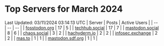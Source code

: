 # Top Servers for March 2024
Last Updated: 03/11/2024 03:14:13 UTC
| Server | Posts | Active Users |
| -- | -- | -- |
| [fosstodon.org](https://fosstodon.org/tags/PowerShell) | 17 | 5 |
| [techhub.social](https://techhub.social/tags/PowerShell) | 17 | 7 |
| [mastodon.social](https://mastodon.social/tags/PowerShell) | 8 | 6 |
| [chaos.social](https://chaos.social/tags/PowerShell) | 3 | 2 |
| [hachyderm.io](https://hachyderm.io/tags/PowerShell) | 2 | 2 |
| [infosec.exchange](https://infosec.exchange/tags/PowerShell) | 2 | 2 |
| [mas.to](https://mas.to/tags/PowerShell) | 1 | 1 |
| [mastodon.sdf.org](https://mastodon.sdf.org/tags/PowerShell) | 1 | 1 |
